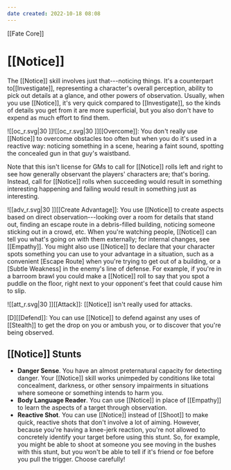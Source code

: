 ```yaml
---
date created: 2022-10-18 08:08
---
```


[[Fate Core]]

# [[Notice]]

The [[Notice]] skill involves just that---noticing things. It's a counterpart to[[Investigate]], representing a character's overall perception, ability to pick out details at a glance, and other powers of observation. Usually, when you use [[Notice]], it's very quick compared to [[Investigate]], so the kinds of details you get from it are more superficial, but you also don't have to expend as much effort to find them.

![[oc_r.svg|30 ]]![[oc_r.svg|30 ]][[Overcome]]: You don't really use [[Notice]] to overcome obstacles too often but when you do it's used in a reactive way: noticing something in a scene, hearing a faint sound, spotting the concealed gun in that guy's waistband.

Note that this isn't license for GMs to call for [[Notice]] rolls left and right to see how generally observant the players' characters are; that's boring. Instead, call for [[Notice]] rolls when succeeding would result in something interesting happening and failing would result in something just as interesting.

![[adv_r.svg|30 ]][[Create Advantage]]: You use [[Notice]] to create aspects based on direct observation---looking over a room for details that stand out, finding an escape route in a debris-filled building, noticing someone sticking out in a crowd, etc. When you're watching people, [[Notice]] can tell you what's going on with them externally; for internal changes, see [[Empathy]]. You might also use [[Notice]] to declare that your character spots something you can use to your advantage in a situation, such as a convenient [Escape Route] when you're trying to get out of a building, or a [Subtle Weakness] in the enemy's line of defense. For example, if you're in a barroom brawl you could make a [[Notice]] roll to say that you spot a puddle on the floor, right next to your opponent's feet that could cause him to slip.

![[att_r.svg|30 ]][[Attack]]: [[Notice]] isn't really used for attacks.

[D][[Defend]]: You can use [[Notice]] to defend against any uses of [[Stealth]] to get the drop on you or ambush you, or to discover that you're being observed.

## [[Notice]] Stunts

- **Danger Sense**. You have an almost preternatural capacity for detecting danger. Your [[Notice]] skill works unimpeded by conditions like total concealment, darkness, or other sensory impairments in situations where someone or something intends to harm you.
- **Body Language Reader**. You can use [[Notice]] in place of [[Empathy]] to learn the aspects of a target through observation.
- **Reactive Shot**. You can use [[Notice]] instead of [[Shoot]] to make quick, reactive shots that don't involve a lot of aiming. However, because you're having a knee-jerk reaction, you're not allowed to concretely identify your target before using this stunt. So, for example, you might be able to shoot at someone you see moving in the bushes with this stunt, but you won't be able to tell if it's friend or foe before you pull the trigger. Choose carefully!

